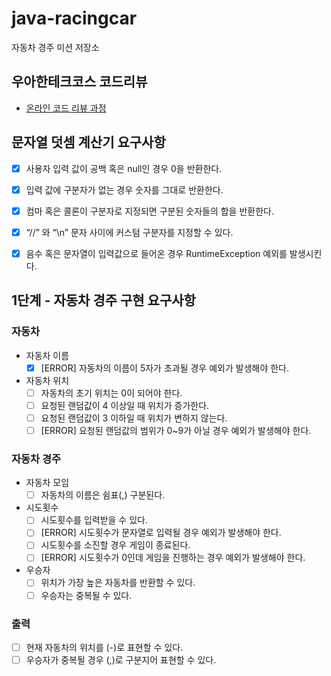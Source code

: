 # java-racingcar

자동차 경주 미션 저장소

## 우아한테크코스 코드리뷰

- [온라인 코드 리뷰 과정](https://github.com/woowacourse/woowacourse-docs/blob/master/maincourse/README.md)

## 문자열 덧셈 계산기 요구사항

- [x]  사용자 입력 값이 공백 혹은 null인 경우 0을 반환한다.
- [x]  입력 값에 구분자가 없는 경우 숫자를 그대로 반환한다.
- [x]  컴마 혹은 콜론이 구분자로 지정되면 구분된 숫자들의 합을 반환한다.
- [x]  “//” 와 “\n” 문자 사이에 커스텀 구분자를 지정할 수 있다.
- [x]  음수 혹은 문자열이 입력값으로 들어온 경우 RuntimeException 예외를 발생시킨다.


## 1단계 - 자동차 경주 구현 요구사항

### 자동차

- 자동차 이름
    - [x]  [ERROR] 자동차의 이름이 5자가 초과될 경우 예외가 발생해야 한다.
- 자동차 위치
    - [ ]  자동차의 초기 위치는 0이 되어야 한다.
    - [ ]  요청된 랜덤값이 4 이상일 때 위치가 증가한다.
    - [ ]  요청된 랜덤값이 3 이하일 때 위치가 변하지 않는다.
    - [ ]  [ERROR] 요청된 랜덤값의 범위가 0~9가 아닐 경우 예외가 발생해야 한다.

### 자동차 경주
- 자동차 모임
    - [ ] 자동차의 이름은 쉼표(,) 구분된다.
- 시도횟수
    - [ ]  시도횟수를 입력받을 수 있다.
    - [ ]  [ERROR] 시도횟수가 문자열로 입력될 경우 예외가 발생해야 한다.
    - [ ]  시도횟수를 소진할 경우 게임이 종료된다.
    - [ ]  [ERROR] 시도횟수가 0인데 게임을 진행하는 경우 예외가 발생해야 한다.
- 우승자
    - [ ]  위치가 가장 높은 자동차를 반환할 수 있다.
    - [ ]  우승자는 중복될 수 있다.

### 출력

- [ ]  현재 자동차의 위치를 (-)로 표현할 수 있다.
- [ ]  우승자가 중복될 경우 (,)로 구분지어 표현할 수 있다.